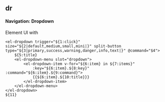 ## dr
#### Navigation: Dropdown
Element UI <el-dropdown> with <el-dropdown-item>
```
<el-dropdown trigger="${1:click}" size="${2|default,medium,small,mini|}" split-button type="${3|primary,success,warning,danger,info,text|}" @command="$4">
	${5:title}
	<el-dropdown-menu slot="dropdown">
		<el-dropdown-item v-for="${6:item} in ${7:items}"
			:key="${6:item}.${8:key}" :command="${6:item}.${9:command}">
			{{${6:item}.${10:title}}}
		</el-dropdown-item>
	</el-dropdown-menu>
</el-dropdown>
${11}
```